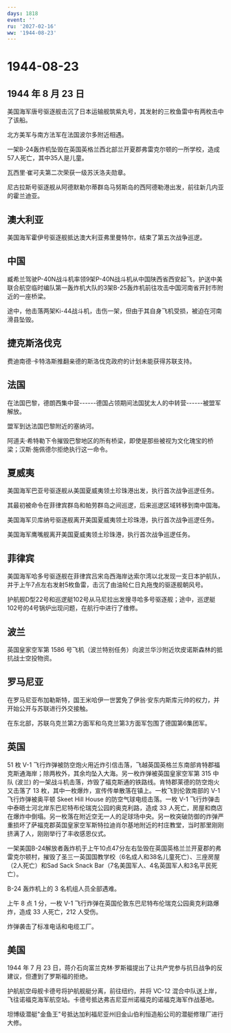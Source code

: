 ```yaml
---
days: 1818
event: ''
ru: '2027-02-16'
ww: '1944-08-23'
---
```


# 1944-08-23

## 1944 年 8 月 23 日

美国海军唐号驱逐舰击沉了日本运输舰筑紫丸号，其发射的三枚鱼雷中有两枚击中了该船。

北方美军与南方法军在法国波尔多附近相遇。

一架B-24轰炸机坠毁在英国英格兰西北部兰开夏郡弗雷克尔顿的一所学校，造成57人死亡，其中35人是儿童。

瓦西里·崔可夫第二次荣获一级苏沃洛夫勋章。

尼古拉斯号驱逐舰从阿德默勒尔蒂群岛马努斯岛的西阿德勒港出发，前往新几内亚的霍兰迪亚。

## 澳大利亚

美国海军霍伊号驱逐舰抵达澳大利亚弗里曼特尔，结束了第五次战争巡逻。

## 中国

臧希兰驾驶P-40N战斗机率领9架P-40N战斗机从中国陕西省西安起飞，护送中美联合航空临时编队第一轰炸机大队的3架B-25轰炸机前往攻击中国河南省开封市附近的一座桥梁。

途中，他击落两架Ki-44战斗机，击伤一架，但由于其自身飞机受损，被迫在河南滑县坠毁。

## 捷克斯洛伐克

费迪南德·卡特洛斯推翻亲德的斯洛伐克政府的计划未能获得苏联支持。

## 法国

在法国巴黎，德朗西集中营------德国占领期间法国犹太人的中转营------被盟军解放。

盟军到达法国巴黎附近的塞纳河。

阿道夫·希特勒下令摧毁巴黎地区的所有桥梁，即使是那些被视为文化瑰宝的桥梁；汉斯·施佩德尔拒绝执行这一命令。

## 夏威夷

美国海军巴亚号驱逐舰从美国夏威夷领土珍珠港出发，执行首次战争巡逻任务。

其最初被命令在菲律宾群岛和帕劳群岛之间巡逻，后来巡逻区域转移到南中国海。

美国海军贝库纳号驱逐舰离开美国夏威夷领土珍珠港，执行首次战争巡逻任务。

美国海军鹰嘴舰离开美国夏威夷领土珍珠港，执行首次战争巡逻任务。

## 菲律宾

美国海军哈多号驱逐舰在菲律宾吕宋岛西海岸达索尔湾以北发现一支日本护航队，并于上午7点左右发射5枚鱼雷，击沉了由油轮仁日丸拖曳的驱逐舰朝风号。

护航舰D型22号和巡逻艇102号从马尼拉出发搜寻哈多号驱逐舰；途中，巡逻艇102号的4号锅炉出现问题，在航行中进行了维修。

## 波兰

英国皇家空军第 1586
号飞机（波兰特别任务）向波兰华沙附近坎皮诺斯森林的抵抗战士空投物资。

## 罗马尼亚

在罗马尼亚布加勒斯特，国王米哈伊一世罢免了伊翁·安东内斯库元帅的权力，并开始公开与苏联进行外交接触。

在东北部，苏联乌克兰第2方面军和乌克兰第3方面军包围了德国第6集团军。

## 英国

51 枚 V-1
飞行炸弹被防空炮火用近炸引信击落，飞越英国英格兰东南部肯特郡福克斯通海岸；除两枚外，其余均坠入大海。另一枚炸弹被英国皇家空军第
315 中队 (波兰)
的一架战斗机击落，炸毁了福克斯通的铁路线。肯特郡莱德的防空炮火又击落了
13 枚，其中一枚爆炸，宣传传单散落在镇上。一枚飞到伦敦南部的 V-1
飞行炸弹被奥平顿 Skeet Hill House 的防空气球电缆击落。一枚 V-1
飞行炸弹击中泰晤士河北岸东巴尼特布伦瑞克公园的奥克利路，造成 33
人死亡，房屋和商店在爆炸中倒塌。另一枚落在附近空无一人的足球场中央。另一枚突破防御的炸弹严重损坏了萨福克郡英国皇家空军斯特拉迪肖尔基地附近的村庄教堂，当时那里刚刚挤满了人，刚刚举行了丰收感恩仪式。

一架美国B-24解放者轰炸机于上午10点47分左右坠毁在英国英格兰兰开夏郡的弗雷克尔顿村，摧毁了圣三一英国国教学校（6名成人和38名儿童死亡）、三座房屋（2人死亡）和Sad
Sack Snack Bar（7名美国军人、4名英国军人和3名平民死亡）。

B-24 轰炸机上的 3 名机组人员全部遇难。

上午 8 点 1 分，一枚 V-1
飞行炸弹在英国伦敦东巴尼特布伦瑞克公园奥克利路爆炸，造成 33 人死亡，212
人受伤。

炸弹袭击了标准电话和电缆工厂。

## 美国

1944 年 7 月 23
日，蒋介石向富兰克林·罗斯福提出了让共产党参与抗日战争的反建议，但遭到了罗斯福的拒绝。

护航航空母舰卡德号将护航舰艇分离，前往纽约，并将 VC-12
混合中队送上岸，飞往诺福克海军航空站。卡德号抵达弗吉尼亚州诺福克的诺福克海军作战基地。

坦博级潜艇"金鱼王"号抵达加利福尼亚州旧金山伯利恒造船公司的潜艇修理厂进行大修。